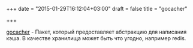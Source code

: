 +++
date = "2015-01-29T16:12:04+03:00"
draft = false
title = "gocacher"

+++

<p><a href="https://github.com/phonkee/gocacher">gocacher</a>&nbsp;- Пакет, который предоставляет абстракцию для написания кэша. В качестве хранилища может быть что угодно, например redis.</p>


